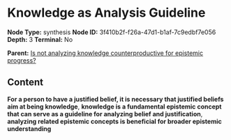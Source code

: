 # Knowledge as Analysis Guideline

**Node Type:** synthesis
**Node ID:** 3f410b2f-f26a-47d1-b1af-7c9edbf7e056
**Depth:** 3
**Terminal:** No

**Parent:** [Is not analyzing knowledge counterproductive for epistemic progress?](is-not-analyzing-knowledge-counterproductive-for-epistemic-progress.md)

## Content

**For a person to have a justified belief, it is necessary that justified beliefs aim at being knowledge**, **knowledge is a fundamental epistemic concept that can serve as a guideline for analyzing belief and justification**, **analyzing related epistemic concepts is beneficial for broader epistemic understanding**
